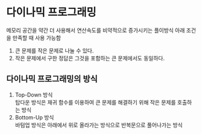 # 다이나믹 프로그래밍
메모리 공간을 약간 더 사용해서 연산속도를 비약적으로 증가시키는 플이방식 
아래 조건을 만족할 때 사용 가능함  
1. 큰 문제를 작은 문제로 나눌 수 있다.
2. 작은 문제에서 구한 정답은 그것을 포함하는 큰 문제에서도 동일하다.

## 다이나믹 프로그래밍의 방식
1. Top-Down 방식  
탑다운 방식은 재귀 함수를 이용하여 큰 문제를 해결하기 위해 작은 문제를 호출하는 방식
2. Bottom-Up 방식  
바텀업 방식은 아래에서 위로 올라가는 방식으로 반복문으로 풀어나가는 방식

